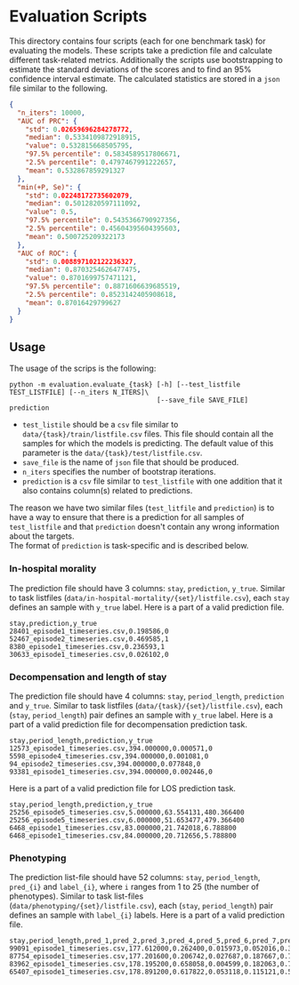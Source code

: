 # Evaluation Scripts

This directory contains four scripts (each for one benchmark task) for evaluating the models.
These scripts take a prediction file and calculate different task-related metrics.
Additionally the scripts use bootstrapping to estimate the standard deviations of the scores and to find an 95% confidence interval estimate.
The calculated statistics are stored in a `json` file similar to the following.
```json
{
  "n_iters": 10000,
  "AUC of PRC": {
    "std": 0.02659696284278772,
    "median": 0.5334109872918915,
    "value": 0.532815668505795,
    "97.5% percentile": 0.5834589517806671,
    "2.5% percentile": 0.4797467991222657,
    "mean": 0.532867859291327
  },
  "min(+P, Se)": {
    "std": 0.02248172735602079,
    "median": 0.5012820597111092,
    "value": 0.5,
    "97.5% percentile": 0.5435366790927356,
    "2.5% percentile": 0.45604395604395603,
    "mean": 0.500725209322173
  },
  "AUC of ROC": {
    "std": 0.008897102122236327,
    "median": 0.8703254626477475,
    "value": 0.8701699757471121,
    "97.5% percentile": 0.8871606639685519,
    "2.5% percentile": 0.8523142405908618,
    "mean": 0.87016429799627
  }
}
```

## Usage

The usage of the scrips is the following:
```
python -m evaluation.evaluate_{task} [-h] [--test_listfile TEST_LISTFILE] [--n_iters N_ITERS]\
                                     [--save_file SAVE_FILE] prediction
```

* `test_listile` should be a `csv` file similar to `data/{task}/train/listfile.csv` files.
This file should contain all the samples for which the models is predicting.
The default value of this parameter is the `data/{task}/test/listfile.csv`.
* `save_file` is the name of `json` file that should be produced.
* `n_iters` specifies the number of bootstrap iterations.
* `prediction` is a `csv` file similar to `test_listfile` with one addition that it also contains column(s) related to predictions.

The reason we have two similar files (`test_litfile` and `prediction`) is to have a way to ensure that there is a prediction for all samples of `test_listfile` and that `prediction` doesn't contain any wrong information about the targets.  
The format of `prediction` is task-specific and is described below.

### In-hospital morality
The prediction file should have 3 columns: `stay`, `prediction`, `y_true`.
Similar to task listfiles (`data/in-hospital-mortality/{set}/listfile.csv`), each `stay` defines an sample with `y_true` label.
Here is a part of a valid prediction file.
```angular2html
stay,prediction,y_true
28401_episode1_timeseries.csv,0.198586,0
52467_episode2_timeseries.csv,0.469585,1
8380_episode1_timeseries.csv,0.236593,1
30633_episode1_timeseries.csv,0.026102,0
```

### Decompensation and length of stay
The prediction file should have 4 columns: `stay`, `period_length`, `prediction` and `y_true`.
Similar to task listfiles (`data/{task}/{set}/listfile.csv`), each (`stay`, `period_length`) pair defines an sample with `y_true` label.
Here is a part of a valid prediction file for decompensation prediction task.
```angular2html
stay,period_length,prediction,y_true
12573_episode1_timeseries.csv,394.000000,0.000571,0
5598_episode4_timeseries.csv,394.000000,0.001081,0
94_episode2_timeseries.csv,394.000000,0.077848,0
93381_episode1_timeseries.csv,394.000000,0.002446,0
```
Here is a part of a valid prediction file for LOS prediction task.
```angular2html
stay,period_length,prediction,y_true
25256_episode5_timeseries.csv,5.000000,63.554131,480.366400
25256_episode5_timeseries.csv,6.000000,51.653477,479.366400
6468_episode1_timeseries.csv,83.000000,21.742018,6.788800
6468_episode1_timeseries.csv,84.000000,20.712656,5.788800
```

### Phenotyping
The prediction list-file should have 52 columns: `stay`, `period_length`, `pred_{i}` and `label_{i}`, where `i` ranges from 1 to 25 (the number of phenotypes).
Similar to task list-files (`data/phenotyping/{set}/listfile.csv`), each (`stay`, `period_length`) pair defines an sample with `label_{i}` labels.
Here is a part of a valid prediction file.
```angular2html
stay,period_length,pred_1,pred_2,pred_3,pred_4,pred_5,pred_6,pred_7,pred_8,pred_9,pred_10,pred_11,pred_12,pred_13,pred_14,pred_15,pred_16,pred_17,pred_18,pred_19,pred_20,pred_21,pred_22,pred_23,pred_24,pred_25,label_1,label_2,label_3,label_4,label_5,label_6,label_7,label_8,label_9,label_10,label_11,label_12,label_13,label_14,label_15,label_16,label_17,label_18,label_19,label_20,label_21,label_22,label_23,label_24,label_25
99091_episode1_timeseries.csv,177.612000,0.262400,0.015973,0.052016,0.333623,0.071021,0.321734,0.074759,0.026440,0.279651,0.113590,0.002932,0.023886,0.132705,0.338218,0.458486,0.021708,0.059589,0.113542,0.329968,0.236365,0.191117,0.496825,0.764580,0.111754,0.018451,0,0,0,0,0,0,0,0,0,0,0,0,0,1,1,0,0,0,0,0,0,1,0,0,0
87754_episode1_timeseries.csv,177.201600,0.206742,0.027687,0.187667,0.783724,0.234875,0.275119,0.707655,0.136530,0.468962,0.638654,0.034629,0.312135,0.487467,0.573972,0.347912,0.024706,0.183768,0.136024,0.099600,0.051225,0.273147,0.072753,0.146137,0.057414,0.069350,0,0,0,1,0,0,0,0,1,1,0,1,0,1,0,0,0,1,0,0,0,0,0,0,1
83962_episode1_timeseries.csv,178.195200,0.658058,0.004599,0.182063,0.716813,0.736834,0.100796,0.248655,0.244482,0.750731,0.655207,0.317332,0.404463,0.491454,0.236359,0.516147,0.133137,0.685693,0.290062,0.045600,0.005601,0.106505,0.065165,0.028664,0.330075,0.268535,1,0,0,1,0,0,1,0,0,0,1,0,0,1,1,0,0,1,0,0,0,0,1,1,1
65407_episode1_timeseries.csv,178.891200,0.617822,0.053118,0.115121,0.571016,0.088866,0.204868,0.366116,0.029166,0.394338,0.153550,0.083783,0.259495,0.133264,0.412249,0.679179,0.111867,0.096425,0.145118,0.075616,0.175652,0.194995,0.606794,0.936352,0.657388,0.298098,1,0,0,0,0,0,0,0,0,0,1,0,1,1,0,0,0,0,0,1,1,0,1,0,0
```

